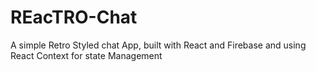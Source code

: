 # REacTRO-Chat
A simple Retro Styled chat App, built with React and Firebase and using React Context for state Management
